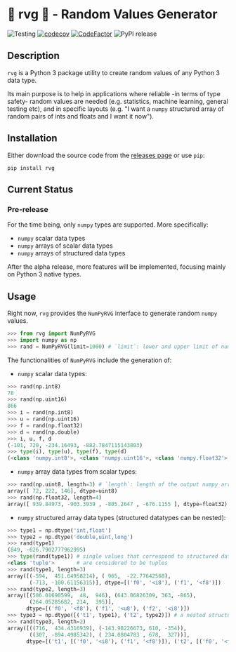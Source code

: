 # &#127922; rvg &#127922; - Random Values Generator
![Testing](https://github.com/zehanort/rvg/workflows/Testing/badge.svg)
[![codecov](https://codecov.io/gh/zehanort/rvg/branch/dev/graph/badge.svg)](https://codecov.io/gh/zehanort/rvg)
[![CodeFactor](https://www.codefactor.io/repository/github/zehanort/rvg/badge)](https://www.codefactor.io/repository/github/zehanort/rvg)
![PyPI release](https://img.shields.io/pypi/v/rvg?label=PyPI%20release)

## Description

`rvg` is a Python 3 package utility to create random values of any Python 3 data type.

Its main purpose is to help in applications where reliable -in terms of type safety- random values are needed (e.g. statistics, machine learning, general testing etc), and in specific layouts (e.g. "I want a `numpy` structured array of random pairs of ints and floats and I want it now").

## Installation

Either download the source code from the [releases page](https://github.com/zehanort/rvg/releases) or use `pip`:
```
pip install rvg
```

## Current Status

### Pre-release

For the time being, only `numpy` types are supported. More specifically:
- `numpy` scalar data types
- `numpy` arrays of scalar data types
- `numpy` arrays of structured data types

After the alpha release, more features will be implemented, focusing mainly on Python 3 native types.

## Usage

Right now, `rvg` provides the `NumPyRVG` interface to generate random `numpy` values.
```Python console
>>> from rvg import NumPyRVG
>>> import numpy as np
>>> rand = NumPyRVG(limit=1000) # `limit`: lower and upper limit of numeric values to be generated
```
The functionalities of `NumPyRVG` include the generation of:
- `numpy` scalar data types:
```Python console
>>> rand(np.int8)
78
>>> rand(np.uint16)
866
>>> i = rand(np.int8)
>>> u = rand(np.uint16)
>>> f = rand(np.float32)
>>> d = rand(np.double)
>>> i, u, f, d
(-101, 720, -234.16493, -882.7847115143803)
>>> type(i), type(u), type(f), type(d)
(<class 'numpy.int8'>, <class 'numpy.uint16'>, <class 'numpy.float32'>, <class 'numpy.float64'>)
```
- `numpy` array data types from scalar types:
```Python console
>>> rand(np.uint8, length=3) # `length`: length of the output numpy array
array([ 72, 222, 146], dtype=uint8)
>>> rand(np.float32, length=4)
array([ 939.84973, -903.3939 , -805.2647 , -676.1155 ], dtype=float32)
```
- `numpy` structured array data types (structured datatypes can be nested):
```Python console
>>> type1 = np.dtype('int,float')
>>> type2 = np.dtype('double,uint,long')
>>> rand(type1)
(849, -626.7902777962995)
>>> type(rand(type1)) # single values that correspond to structured data types
<class 'tuple'>       # are considered to be tuples
>>> rand(type1, length=3)
array([(-594,  451.64958214), ( 965,  -22.77642568),
       (-713, -100.61156315)], dtype=[('f0', '<i8'), ('f1', '<f8')])
>>> rand(type2, length=3)
array([(506.01690599,  48,  946), (643.06826309, 363, -865),
       (264.05285682, 214,  395)],
      dtype=[('f0', '<f8'), ('f1', '<u8'), ('f2', '<i8')])
>>> type3 = np.dtype([('t1', type1), ('t2', type2)]) # a nested structured data type
>>> rand(type3, length=2)
array([((716,  434.4316939), (-143.98226673, 610, -354)),
       ((307, -894.4985342), ( 234.0804783 , 678,  327))],
      dtype=[('t1', [('f0', '<i8'), ('f1', '<f8')]), ('t2', [('f0', '<f8'), ('f1', '<u8'), ('f2', '<i8')])])
```
